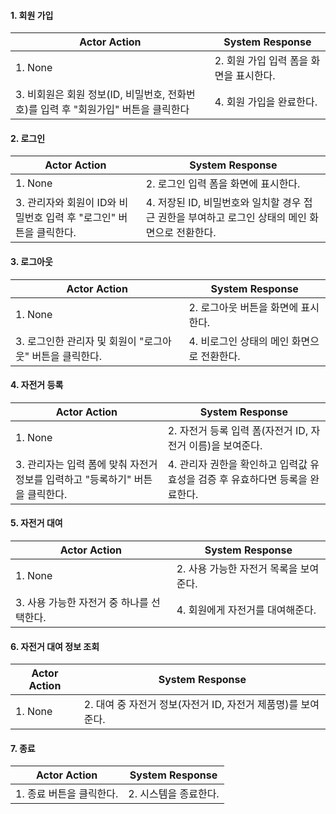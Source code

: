 #### 1. 회원 가입
|Actor Action | System Response |
|---          |---              |
|1. None |2. 회원 가입 입력 폼을 화면을 표시한다. |
|3. 비회원은 회원 정보(ID, 비밀번호, 전화번호)를 입력 후 "회원가입" 버튼을 클릭한다 |4. 회원 가입을 완료한다. |

#### 2. 로그인
|Actor Action | System Response |
|---          |---              |
|1. None |2. 로그인 입력 폼을 화면에 표시한다. |
|3. 관리자와 회원이 ID와 비밀번호 입력 후 "로그인" 버튼을 클릭한다. |4. 저장된 ID, 비밀번호와 일치할 경우 접근 권한을 부여하고 로그인 상태의 메인 화면으로 전환한다.|

#### 3. 로그아웃
|Actor Action | System Response |
|---          |---              |
|1. None |2. 로그아웃 버튼을 화면에 표시한다. |
|3. 로그인한 관리자 및 회원이 "로그아웃" 버튼을 클릭한다. |4. 비로그인 상태의 메인 화면으로 전환한다. |

#### 4. 자전거 등록
|Actor Action | System Response |
|---          |---              |
|1. None |2. 자전거 등록 입력 폼(자전거 ID, 자전거 이름)을 보여준다. |
|3. 관리자는 입력 폼에 맞춰 자전거 정보를 입력하고 "등록하기" 버튼을 클릭한다. |4. 관리자 권한을 확인하고 입력값 유효성을 검증 후 유효하다면 등록을 완료한다. |

#### 5. 자전거 대여
|Actor Action | System Response |
|---          |---              |
|1. None |2. 사용 가능한 자전거 목록을 보여준다. |
|3. 사용 가능한 자전거 중 하나를 선택한다. |4. 회원에게 자전거를 대여해준다. |

#### 6. 자전거 대여 정보 조회
|Actor Action | System Response |
|---          |---              |
|1. None |2. 대여 중 자전거 정보(자전거 ID, 자전거 제품명)를 보여준다. |

#### 7. 종료
|Actor Action | System Response |
|---          |---              |
|1. 종료 버튼을 클릭한다. |2. 시스템을 종료한다. |

